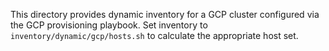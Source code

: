 This directory provides dynamic inventory for a GCP cluster configured via the GCP provisioning playbook. Set inventory to `inventory/dynamic/gcp/hosts.sh` to calculate the appropriate host set.